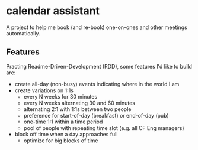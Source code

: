 # calendar assistant

A project to help me book (and re-book) one-on-ones and other meetings automatically.

## Features

Practing Readme-Driven-Development (RDD), some features I'd like to build are:

- create all-day (non-busy) events indicating where in the world I am
- create variations on 1:1s
  - every N weeks for 30 minutes
  - every N weeks alternating 30 and 60 minutes
  - alternating 2:1 with 1:1s between two people
  - preference for start-of-day (breakfast) or end-of-day (pub)
  - one-time 1:1 within a time period
  - pool of people with repeating time slot (e.g. all CF Eng managers)
- block off time when a day approaches full
  - optimize for big blocks of time
